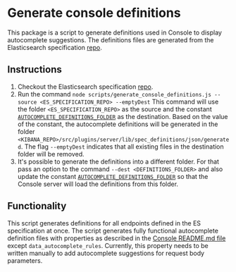 # Generate console definitions
This package is a script to generate definitions used in Console to display autocomplete suggestions. 
The definitions files are generated from the Elasticsearch specification [repo](https://github.com/elastic/elasticsearch-specification).

## Instructions
1. Checkout the Elasticsearch specification [repo](https://github.com/elastic/elasticsearch-specification).
2. Run the command `node scripts/generate_console_definitions.js --source <ES_SPECIFICATION_REPO> --emptyDest`
  This command will use the folder `<ES_SPECIFICATION_REPO>` as the source and the constant [`AUTOCOMPLETE_DEFINITIONS_FOLDER`](https://github.com/elastic/kibana/blob/main/src/plugins/console/common/constants/autocomplete_definitions.ts) as the destination. Based on the value of the constant, the autocomplete definitions will be generated in the folder `<KIBANA_REPO>/src/plugins/server/lib/spec_definitions/json/generated`. The flag `--emptyDest` indicates that all existing files in the destination folder will be removed. 
3. It's possible to generate the definitions into a different folder. For that pass an option to the command `--dest <DEFINITIONS_FOLDER>` and also update the constant [`AUTOCOMPLETE_DEFINITIONS_FOLDER`](https://github.com/elastic/kibana/blob/main/src/plugins/console/common/constants/autocomplete_definitions.ts) so that the Console server will load the definitions from this folder. 

## Functionality
This script generates definitions for all endpoints defined in the ES specification at once. 
The script generates fully functional autocomplete definition files with properties as described in the [Console README.md file](https://github.com/elastic/kibana/blob/main/src/plugins/console/README.md) except `data_autocomplete_rules`. Currently, this property needs to be written manually to add autocomplete suggestions for request body parameters.  

